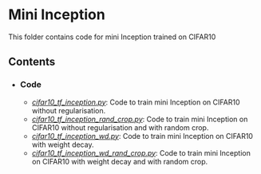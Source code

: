 # Mini Inception
This folder contains code for mini Inception trained on CIFAR10

## Contents
  * ###  Code
    * [*cifar10_tf_inception.py*](./cifar10_tf_inception.py): Code to train mini Inception on CIFAR10 without regularisation.
    * [*cifar10_tf_inception_rand_crop.py*](./cifar10_tf_inception_rand_crop.py): Code to train mini Inception on CIFAR10 without regularisation and with random crop.
    * [*cifar10_tf_inception_wd.py*](./cifar10_tf_inception_wd.py): Code to train mini Inception on CIFAR10 with weight decay.
    * [*cifar10_tf_inception_wd_rand_crop.py*](./cifar10_tf_inception_wd_rand_crop.py): Code to train mini Inception on CIFAR10 with weight decay and with random crop.
